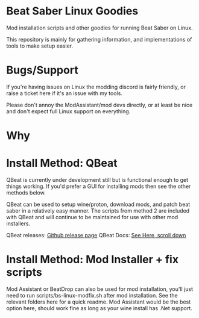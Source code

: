 # Beat Saber Linux Goodies
Mod installation scripts and other goodies for running Beat Saber on Linux.

This repository is mainly for gathering information, and implementations of tools to make setup easier.

# Bugs/Support
If you're having issues on Linux the modding discord is fairly friendly, or raise a ticket here if it's an issue with my tools.

Please don't annoy the ModAssistant/mod devs directly, or at least be nice and don't expect full Linux support on everything.

# Why
# Install Method: QBeat
QBeat is currently under development still but is functional enough to get things working. 
If you'd prefer a GUI for installing mods then see the other methods below.

QBeat can be used to setup wine/proton, download mods, and patch beat saber in a relatively easy manner.
The scripts from method 2 are included with QBeat and will continue to be maintained for use with other mod installers.

QBeat releases: [Github release page](https://github.com/geefr/beatsaber-linux-goodies/releases) 
QBeat Docs:  [See Here, scroll down](https://github.com/geefr/beatsaber-linux-goodies/tree/master/QBeat)

# Install Method: Mod Installer + fix scripts
Mod Assistant or BeatDrop can also be used for mod installation, you'll just need to run scripts/bs-linux-modfix.sh after mod installation.
See the relevant folders here for a quick readme. Mod Assistant would be the best option here, should work fine as long as your wine install has .Net support.

